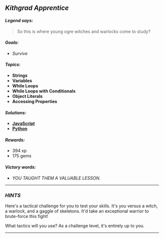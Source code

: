 ## _Kithgrad Apprentice_

#### _Legend says:_
> So this is where young ogre witches and warlocks come to study?

#### _Goals:_
+ _Survive_

#### _Topics:_
+ **Strings**
+ **Variables**
+ **While Loops**
+ **While Loops with Conditionals**
+ **Object Literals**
+ **Accessing Properties**

#### _Solutions:_
+ **[JavaScript](kithgradApprentice.js)**
+ **[Python](kithgard_apprentice.py)**

#### _Rewards:_
+ 394 xp
+ 175 gems

#### _Victory words:_
+ _YOU TAUGHT THEM A VALUABLE LESSON._

___

### _HINTS_

Here's a tactical challenge for you to test your skills. It's you versus a witch, a warlock, and a gaggle of skeletons. It'd take an exceptional warrior to brute-force this fight!

What tactics will you use? As a challenge level, it's entirely up to you.

___
